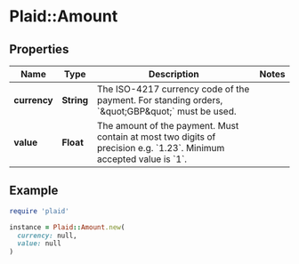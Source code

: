 # Plaid::Amount

## Properties

| Name | Type | Description | Notes |
| ---- | ---- | ----------- | ----- |
| **currency** | **String** | The ISO-4217 currency code of the payment. For standing orders, &#x60;\&quot;GBP\&quot;&#x60; must be used. |  |
| **value** | **Float** | The amount of the payment. Must contain at most two digits of precision e.g. &#x60;1.23&#x60;. Minimum accepted value is &#x60;1&#x60;. |  |

## Example

```ruby
require 'plaid'

instance = Plaid::Amount.new(
  currency: null,
  value: null
)
```

